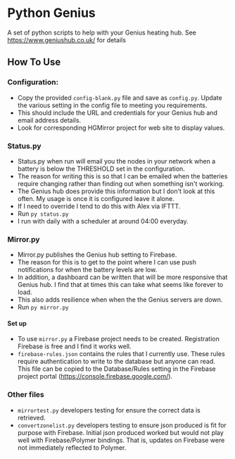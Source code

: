 Python Genius
=============

A set of python scripts to help with your Genius heating hub. See https://www.geniushub.co.uk/ for details

How To Use
----------

### Configuration:

* Copy the provided `config-blank.py` file and save as `config.py`. Update the various setting in the config file to meeting you requirements.
* This should include the URL and credentials for your Genius hub and email address details.
* Look for corresponding HGMirror project for web site to display values.

### Status.py

* Status.py when run will email you the nodes in your network when a battery is below the THRESHOLD set in the configuration.
* The reason for writing this is so that I can be emailed when the batteries require changing rather than finding out when something isn't working.
* The Genius hub does provide this information but I don't look at this often. My usage is once it is configured leave it alone. 
* If I need to override I tend to do this with Alex via IFTTT.
* Run `py status.py`
* I run with daily with a scheduler at around 04:00 everyday.

### Mirror.py
* Mirror.py publishes the Genius hub setting to Firebase.
* The reason for this is to get to the point where I can use push notifications for when the battery levels are low. 
* In addition, a dashboard can be written that will be more responsive that Genius hub. I find that at times this can take what seems like forever to load.
* This also adds resilience when when the the Genius servers are down.
* Run `py mirror.py`

#### Set up
* To use `mirror.py` a Firebase project needs to be created. Registration Firebase is free and I find it works well. 
* `firebase-rules.json` contains the rules that I currently use. These rules require authentication to write to the database but anyone can read. 
This file can be copied to the Database/Rules setting in the Firebase project portal (https://console.firebase.google.com/).

### Other files
* `mirrortest.py` developers testing for ensure the correct data is retrieved.
* `convertzonelist.py` developers testing to ensure json produced is fit for purpose with Firebase. Initial json produced worked but would not play well with Firebase/Polymer bindings. 
That is, updates on Firebase were not immediately reflected to Polymer.


